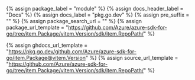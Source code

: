 {% assign package_label = "module" %}
{% assign docs_header_label = "Docs" %}
{% assign docs_label = "pkg.go.dev" %}
{% assign pre_suffix = "" %}
{% assign package_search_url = "" %}
{% assign package_url_template = "https://github.com/Azure/azure-sdk-for-go/tree/item.Package/vitem.Version/sdk/item.RepoPath/" %}
<!--{% assign msdocs_url_template = "https://docs.microsoft.com/go/api/overview/azure/item.TrimmedPackage-readme" %}-->
{% assign ghdocs_url_template = "https://pkg.go.dev/github.com/Azure/azure-sdk-for-go/item.Package@vitem.Version" %}
{% assign source_url_template = "https://github.com/Azure/azure-sdk-for-go/tree/item.Package/vitem.Version/sdk/item.RepoPath/" %}